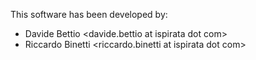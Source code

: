 This software has been developed by:
* Davide Bettio <davide.bettio at ispirata dot com>
* Riccardo Binetti <riccardo.binetti at ispirata dot com>
